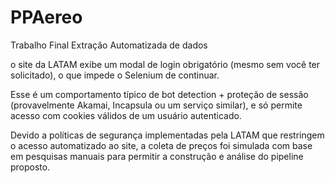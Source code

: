 # PPAereo
Trabalho Final Extração Automatizada de dados

 o site da LATAM exibe um modal de login obrigatório (mesmo sem você ter solicitado), o que impede o Selenium de continuar.

Esse é um comportamento típico de bot detection + proteção de sessão (provavelmente Akamai, Incapsula ou um serviço similar), e só permite acesso com cookies válidos de um usuário autenticado.

Devido a políticas de segurança implementadas pela LATAM que restringem o acesso automatizado ao site, a coleta de preços foi simulada com base em pesquisas manuais para permitir a construção e análise do pipeline proposto.
